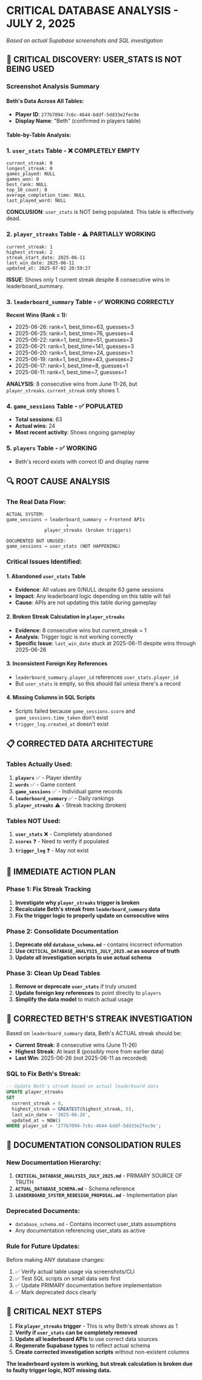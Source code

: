 # CRITICAL DATABASE ANALYSIS - JULY 2, 2025
*Based on actual Supabase screenshots and SQL investigation*

## 🚨 **CRITICAL DISCOVERY: USER_STATS IS NOT BEING USED**

### **Screenshot Analysis Summary**

#### **Beth's Data Across All Tables:**
- **Player ID**: `277b7094-7c6c-4644-bddf-5dd33e2fec9e`
- **Display Name**: "Beth" (confirmed in players table)

#### **Table-by-Table Analysis:**

### **1. `user_stats` Table - ❌ COMPLETELY EMPTY**
```
current_streak: 0
longest_streak: 0  
games_played: NULL
games_won: 0
best_rank: NULL
top_10_count: 0
average_completion_time: NULL
last_played_word: NULL
```
**CONCLUSION**: `user_stats` is NOT being populated. This table is effectively dead.

### **2. `player_streaks` Table - ⚠️ PARTIALLY WORKING**
```
current_streak: 1
highest_streak: 2
streak_start_date: 2025-06-11
last_win_date: 2025-06-11
updated_at: 2025-07-02 20:59:27
```
**ISSUE**: Shows only 1 current streak despite 8 consecutive wins in leaderboard_summary.

### **3. `leaderboard_summary` Table - ✅ WORKING CORRECTLY**
**Recent Wins (Rank = 1):**
- 2025-06-26: rank=1, best_time=63, guesses=3
- 2025-06-25: rank=1, best_time=76, guesses=4  
- 2025-06-22: rank=1, best_time=51, guesses=3
- 2025-06-21: rank=1, best_time=141, guesses=3
- 2025-06-20: rank=1, best_time=24, guesses=1
- 2025-06-19: rank=1, best_time=43, guesses=2
- 2025-06-17: rank=1, best_time=8, guesses=1
- 2025-06-11: rank=1, best_time=7, guesses=1

**ANALYSIS**: 8 consecutive wins from June 11-26, but `player_streaks.current_streak` only shows 1.

### **4. `game_sessions` Table - ✅ POPULATED**
- **Total sessions**: 63
- **Actual wins**: 24  
- **Most recent activity**: Shows ongoing gameplay

### **5. `players` Table - ✅ WORKING**
- Beth's record exists with correct ID and display name

## 🔍 **ROOT CAUSE ANALYSIS**

### **The Real Data Flow:**

```
ACTUAL SYSTEM:
game_sessions → leaderboard_summary → Frontend APIs
                      ↓
              player_streaks (broken triggers)

DOCUMENTED BUT UNUSED:
game_sessions → user_stats (NOT HAPPENING)
```

### **Critical Issues Identified:**

#### **1. Abandoned `user_stats` Table**
- **Evidence**: All values are 0/NULL despite 63 game sessions
- **Impact**: Any leaderboard logic depending on this table will fail
- **Cause**: APIs are not updating this table during gameplay

#### **2. Broken Streak Calculation in `player_streaks`**
- **Evidence**: 8 consecutive wins but current_streak = 1
- **Analysis**: Trigger logic is not working correctly
- **Specific Issue**: `last_win_date` stuck at 2025-06-11 despite wins through 2025-06-26

#### **3. Inconsistent Foreign Key References**
- `leaderboard_summary.player_id` references `user_stats.player_id` 
- But `user_stats` is empty, so this should fail unless there's a record

#### **4. Missing Columns in SQL Scripts**
- Scripts failed because `game_sessions.score` and `game_sessions.time_taken` don't exist
- `trigger_log.created_at` doesn't exist

## 📋 **CORRECTED DATA ARCHITECTURE**

### **Tables Actually Used:**
1. **`players`** ✅ - Player identity
2. **`words`** ✅ - Game content  
3. **`game_sessions`** ✅ - Individual game records
4. **`leaderboard_summary`** ✅ - Daily rankings
5. **`player_streaks`** ⚠️ - Streak tracking (broken)

### **Tables NOT Used:**
1. **`user_stats`** ❌ - Completely abandoned
2. **`scores`** ❓ - Need to verify if populated
3. **`trigger_log`** ❓ - May not exist

## 🔧 **IMMEDIATE ACTION PLAN**

### **Phase 1: Fix Streak Tracking**
1. **Investigate why `player_streaks` trigger is broken**
2. **Recalculate Beth's streak from `leaderboard_summary` data**
3. **Fix the trigger logic to properly update on consecutive wins**

### **Phase 2: Consolidate Documentation**
1. **Deprecate old `database_schema.md`** - contains incorrect information
2. **Use `CRITICAL_DATABASE_ANALYSIS_JULY_2025.md` as source of truth**
3. **Update all investigation scripts to use actual schema**

### **Phase 3: Clean Up Dead Tables**
1. **Remove or deprecate `user_stats`** if truly unused
2. **Update foreign key references** to point directly to `players`
3. **Simplify the data model** to match actual usage

## 🎯 **CORRECTED BETH'S STREAK INVESTIGATION**

Based on `leaderboard_summary` data, Beth's ACTUAL streak should be:
- **Current Streak**: 8 consecutive wins (June 11-26)
- **Highest Streak**: At least 8 (possibly more from earlier data)
- **Last Win**: 2025-06-26 (not 2025-06-11 as recorded)

### **SQL to Fix Beth's Streak:**
```sql
-- Update Beth's streak based on actual leaderboard data
UPDATE player_streaks 
SET 
  current_streak = 8,
  highest_streak = GREATEST(highest_streak, 8),
  last_win_date = '2025-06-26',
  updated_at = NOW()
WHERE player_id = '277b7094-7c6c-4644-bddf-5dd33e2fec9e';
```

## 📝 **DOCUMENTATION CONSOLIDATION RULES**

### **New Documentation Hierarchy:**
1. **`CRITICAL_DATABASE_ANALYSIS_JULY_2025.md`** - PRIMARY SOURCE OF TRUTH
2. **`ACTUAL_DATABASE_SCHEMA.md`** - Schema reference
3. **`LEADERBOARD_SYSTEM_REDESIGN_PROPOSAL.md`** - Implementation plan

### **Deprecated Documents:**
- `database_schema.md` - Contains incorrect user_stats assumptions
- Any documentation referencing user_stats as active

### **Rule for Future Updates:**
Before making ANY database changes:
1. ✅ Verify actual table usage via screenshots/CLI
2. ✅ Test SQL scripts on small data sets first  
3. ✅ Update PRIMARY documentation before implementation
4. ✅ Mark deprecated docs clearly

## 🚨 **CRITICAL NEXT STEPS**

1. **Fix `player_streaks` trigger** - This is why Beth's streak shows as 1
2. **Verify if `user_stats` can be completely removed**
3. **Update all leaderboard APIs** to use correct data sources
4. **Regenerate Supabase types** to reflect actual schema
5. **Create corrected investigation scripts** without non-existent columns

**The leaderboard system is working, but streak calculation is broken due to faulty trigger logic, NOT missing data.** 